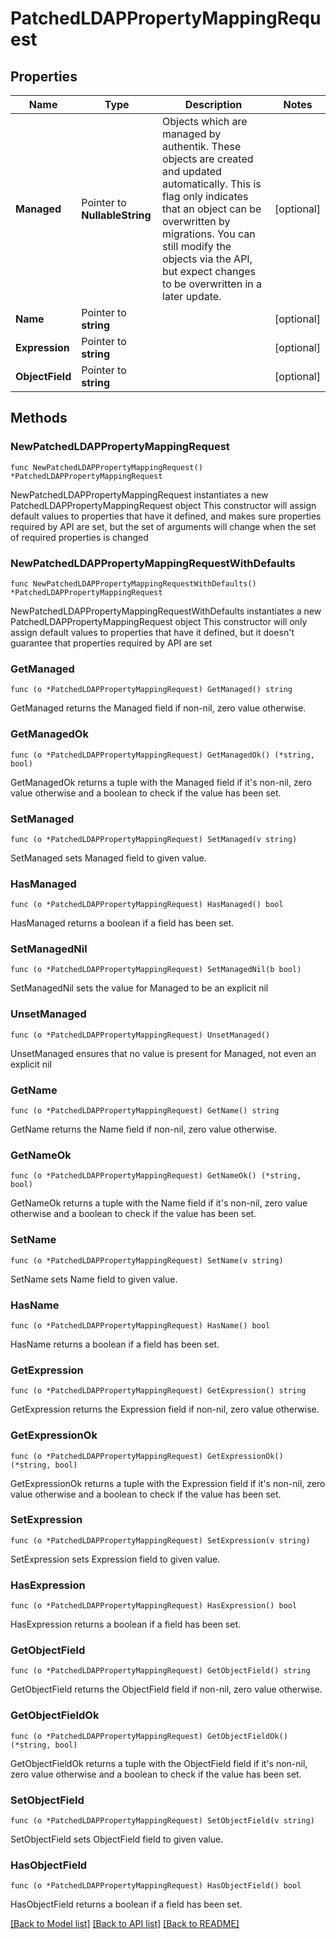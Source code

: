 # PatchedLDAPPropertyMappingRequest

## Properties

Name | Type | Description | Notes
------------ | ------------- | ------------- | -------------
**Managed** | Pointer to **NullableString** | Objects which are managed by authentik. These objects are created and updated automatically. This is flag only indicates that an object can be overwritten by migrations. You can still modify the objects via the API, but expect changes to be overwritten in a later update. | [optional] 
**Name** | Pointer to **string** |  | [optional] 
**Expression** | Pointer to **string** |  | [optional] 
**ObjectField** | Pointer to **string** |  | [optional] 

## Methods

### NewPatchedLDAPPropertyMappingRequest

`func NewPatchedLDAPPropertyMappingRequest() *PatchedLDAPPropertyMappingRequest`

NewPatchedLDAPPropertyMappingRequest instantiates a new PatchedLDAPPropertyMappingRequest object
This constructor will assign default values to properties that have it defined,
and makes sure properties required by API are set, but the set of arguments
will change when the set of required properties is changed

### NewPatchedLDAPPropertyMappingRequestWithDefaults

`func NewPatchedLDAPPropertyMappingRequestWithDefaults() *PatchedLDAPPropertyMappingRequest`

NewPatchedLDAPPropertyMappingRequestWithDefaults instantiates a new PatchedLDAPPropertyMappingRequest object
This constructor will only assign default values to properties that have it defined,
but it doesn't guarantee that properties required by API are set

### GetManaged

`func (o *PatchedLDAPPropertyMappingRequest) GetManaged() string`

GetManaged returns the Managed field if non-nil, zero value otherwise.

### GetManagedOk

`func (o *PatchedLDAPPropertyMappingRequest) GetManagedOk() (*string, bool)`

GetManagedOk returns a tuple with the Managed field if it's non-nil, zero value otherwise
and a boolean to check if the value has been set.

### SetManaged

`func (o *PatchedLDAPPropertyMappingRequest) SetManaged(v string)`

SetManaged sets Managed field to given value.

### HasManaged

`func (o *PatchedLDAPPropertyMappingRequest) HasManaged() bool`

HasManaged returns a boolean if a field has been set.

### SetManagedNil

`func (o *PatchedLDAPPropertyMappingRequest) SetManagedNil(b bool)`

 SetManagedNil sets the value for Managed to be an explicit nil

### UnsetManaged
`func (o *PatchedLDAPPropertyMappingRequest) UnsetManaged()`

UnsetManaged ensures that no value is present for Managed, not even an explicit nil
### GetName

`func (o *PatchedLDAPPropertyMappingRequest) GetName() string`

GetName returns the Name field if non-nil, zero value otherwise.

### GetNameOk

`func (o *PatchedLDAPPropertyMappingRequest) GetNameOk() (*string, bool)`

GetNameOk returns a tuple with the Name field if it's non-nil, zero value otherwise
and a boolean to check if the value has been set.

### SetName

`func (o *PatchedLDAPPropertyMappingRequest) SetName(v string)`

SetName sets Name field to given value.

### HasName

`func (o *PatchedLDAPPropertyMappingRequest) HasName() bool`

HasName returns a boolean if a field has been set.

### GetExpression

`func (o *PatchedLDAPPropertyMappingRequest) GetExpression() string`

GetExpression returns the Expression field if non-nil, zero value otherwise.

### GetExpressionOk

`func (o *PatchedLDAPPropertyMappingRequest) GetExpressionOk() (*string, bool)`

GetExpressionOk returns a tuple with the Expression field if it's non-nil, zero value otherwise
and a boolean to check if the value has been set.

### SetExpression

`func (o *PatchedLDAPPropertyMappingRequest) SetExpression(v string)`

SetExpression sets Expression field to given value.

### HasExpression

`func (o *PatchedLDAPPropertyMappingRequest) HasExpression() bool`

HasExpression returns a boolean if a field has been set.

### GetObjectField

`func (o *PatchedLDAPPropertyMappingRequest) GetObjectField() string`

GetObjectField returns the ObjectField field if non-nil, zero value otherwise.

### GetObjectFieldOk

`func (o *PatchedLDAPPropertyMappingRequest) GetObjectFieldOk() (*string, bool)`

GetObjectFieldOk returns a tuple with the ObjectField field if it's non-nil, zero value otherwise
and a boolean to check if the value has been set.

### SetObjectField

`func (o *PatchedLDAPPropertyMappingRequest) SetObjectField(v string)`

SetObjectField sets ObjectField field to given value.

### HasObjectField

`func (o *PatchedLDAPPropertyMappingRequest) HasObjectField() bool`

HasObjectField returns a boolean if a field has been set.


[[Back to Model list]](../README.md#documentation-for-models) [[Back to API list]](../README.md#documentation-for-api-endpoints) [[Back to README]](../README.md)


